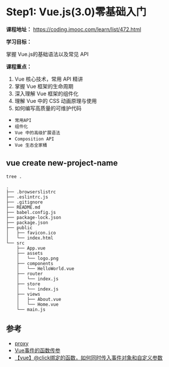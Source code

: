 # Step1: Vue.js(3.0)零基础入门

**课程地址：**
<https://coding.imooc.com/learn/list/472.html>

**学习目标：**

掌握 Vue.js的基础语法以及常见 API

**课程重点：**

1. Vue 核心技术，常用 API 精讲
2. 掌握 Vue 框架的生命周期
3. 深入理解 Vue 框架的组件化
4. 理解 Vue 中的 CSS 动画原理与使用
5. 如何编写高质量的可维护代码

* `常用API`
* `组件化`
* `Vue 中的高级扩展语法`
* `Composition API`
* `Vue 生态全家桶`

## vue create new-project-name

`tree .`

```shell
.
├── .browserslistrc
├── .eslintrc.js
├── .gitignore
├── README.md
├── babel.config.js
├── package-lock.json
├── package.json
├── public
│   ├── favicon.ico
│   └── index.html
└── src
    ├── App.vue
    ├── assets
    │   └── logo.png
    ├── components
    │   └── HelloWorld.vue
    ├── router
    │   └── index.js
    ├── store
    │   └── index.js
    ├── views
    │   ├── About.vue
    │   └── Home.vue
    └── main.js
```

## 参考

* [proxy](https://es6.ruanyifeng.com/#docs/proxy)
* [Vue事件的函数传参](https://www.cnblogs.com/apebro/p/12601323.html)
* [【vue】@click绑定的函数，如何同时传入事件对象和自定义参数](https://www.cnblogs.com/wannananana/p/12066607.html)
